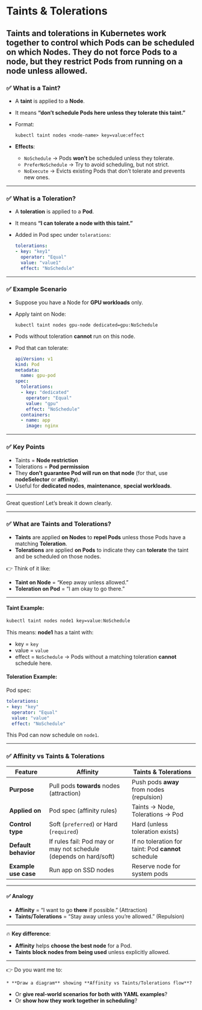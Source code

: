 # Taints & Tolerations

Taints and tolerations in Kubernetes work together to **control which Pods can be scheduled on which Nodes**. They do **not force Pods to a node**, but they **restrict Pods from running on a node unless allowed**.
---
### ✅ **What is a Taint?**

* A **taint** is applied to a **Node**.
* It means **“don’t schedule Pods here unless they tolerate this taint.”**
* Format:

  ```
  kubectl taint nodes <node-name> key=value:effect
  ```
* **Effects**:

  * `NoSchedule` → Pods **won’t** be scheduled unless they tolerate.
  * `PreferNoSchedule` → Try to avoid scheduling, but not strict.
  * `NoExecute` → Evicts existing Pods that don’t tolerate and prevents new ones.

---

### ✅ **What is a Toleration?**

* A **toleration** is applied to a **Pod**.
* It means **“I can tolerate a node with this taint.”**
* Added in Pod spec under `tolerations`:

  ```yaml
  tolerations:
  - key: "key1"
    operator: "Equal"
    value: "value1"
    effect: "NoSchedule"
  ```

---

### ✅ **Example Scenario**

* Suppose you have a Node for **GPU workloads** only.
* Apply taint on Node:

  ```
  kubectl taint nodes gpu-node dedicated=gpu:NoSchedule
  ```
* Pods without toleration **cannot** run on this node.
* Pod that can tolerate:

  ```yaml
  apiVersion: v1
  kind: Pod
  metadata:
    name: gpu-pod
  spec:
    tolerations:
    - key: "dedicated"
      operator: "Equal"
      value: "gpu"
      effect: "NoSchedule"
    containers:
    - name: app
      image: nginx
  ```

---

### ✅ **Key Points**

* Taints = **Node restriction**
* Tolerations = **Pod permission**
* They **don’t guarantee Pod will run on that node** (for that, use **nodeSelector** or **affinity**).
* Useful for **dedicated nodes**, **maintenance**, **special workloads**.

---

Great question! Let’s break it down clearly.

---

### ✅ **What are Taints and Tolerations?**

* **Taints** are applied **on Nodes** to **repel Pods** unless those Pods have a matching **Toleration**.
* **Tolerations** are applied **on Pods** to indicate they can **tolerate** the taint and be scheduled on those nodes.

👉 Think of it like:

* **Taint on Node** = “Keep away unless allowed.”
* **Toleration on Pod** = “I am okay to go there.”

---

#### **Taint Example**:

```bash
kubectl taint nodes node1 key=value:NoSchedule
```

This means:
**node1** has a taint with:

* key = `key`
* value = `value`
* effect = `NoSchedule` → Pods without a matching toleration **cannot** schedule here.

#### **Toleration Example**:

Pod spec:

```yaml
tolerations:
- key: "key"
  operator: "Equal"
  value: "value"
  effect: "NoSchedule"
```

This Pod can now schedule on `node1`.

---

### ✅ **Affinity vs Taints & Tolerations**

| Feature              | Affinity                                                          | Taints & Tolerations                                |
| -------------------- | ----------------------------------------------------------------- | --------------------------------------------------- |
| **Purpose**          | Pull pods **towards** nodes (attraction)                          | Push pods **away** from nodes (repulsion)           |
| **Applied on**       | Pod spec (affinity rules)                                         | Taints → Node, Tolerations → Pod                    |
| **Control type**     | Soft (`preferred`) or Hard (`required`)                           | Hard (unless toleration exists)                     |
| **Default behavior** | If rules fail: Pod may or may not schedule (depends on hard/soft) | If no toleration for taint: Pod **cannot** schedule |
| **Example use case** | Run app on SSD nodes                                              | Reserve node for system pods                        |

---

#### ✅ **Analogy**

* **Affinity** = “I want to go **there** if possible.” (Attraction)
* **Taints/Tolerations** = “Stay away unless you’re allowed.” (Repulsion)

---

🔥 **Key difference**:

* **Affinity** helps **choose the best node** for a Pod.
* **Taints** **block nodes from being used** unless explicitly allowed.

---

👉 Do you want me to:

    * **Draw a diagram** showing **Affinity vs Taints/Tolerations flow**?
* Or **give real-world scenarios for both with YAML examples**?
* Or **show how they work together in scheduling**?
